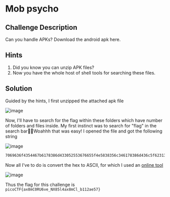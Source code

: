 # Mob psycho

## Challenge Description

Can you handle APKs?
Download the android apk here.

## Hints

1. Did you know you can unzip APK files? 
2. Now you have the whole host of shell tools for searching these files. 


## Solution

Guided by the hints, I first unzipped the attached apk file

![image](https://github.com/user-attachments/assets/eb5d0b54-d769-4592-b693-8fea805f584e)

Now, I'll have to search for the flag within these folders which have number of folders and files inside. My first instinct was to search for "flag" in the search barWoahhh that was easy! I opened the file and got the following string

![image](https://github.com/user-attachments/assets/76644d1e-efe9-40fd-8796-bedcb3bbc3ad)

```bash
7069636f4354467b6178386d433052553676655f4e5838356c346178386d436c5f62313132616535377d
```

Now all I've to do is convert the hex to ASCII, for which I used an [online tool](https://www.rapidtables.com/convert/number/hex-to-ascii.html)

![image](https://github.com/user-attachments/assets/3e218cd5-3315-45f7-8b31-c8bc505c29c0)

Thus the flag for this challenge is `picoCTF{ax8mC0RU6ve_NX85l4ax8mCl_b112ae57} `



